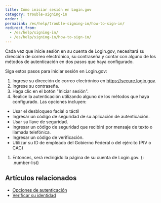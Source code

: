 ```yaml
---
title: Cómo iniciar sesión en Login.gov
category: trouble-signing-in
order: 1
permalink: /es/help/trouble-signing-in/how-to-sign-in/
redirect_from:
  - /es/help/signing-in/
  - /es/help/signing-in/how-to-sign-in/
---
```

Cada vez que inicie sesión en su cuenta de Login.gov, necesitará su dirección de correo electrónico, su contraseña y contar con alguno de los métodos de autenticación en dos pasos que haya configurado.

Siga estos pasos para iniciar sesión en Login.gov:

1. Ingrese su dirección de correo electrónico en <https://secure.login.gov>.
2. Ingrese su contraseña.
3. Haga clic en el botón "Iniciar sesión".
4. Realice la autenticación utilizando alguno de los métodos que haya configurado. Las opciones incluyen:

* Usar el desbloqueo facial o táctil
* Ingresar un código de seguridad de su aplicación de autenticación.
* Usar su llave de seguridad.
* Ingresar un código de seguridad que recibirá por mensaje de texto o llamada telefónica.
* Ingresar un código de verificación.
* Utilizar su ID de empleado del Gobierno Federal o del ejército (PIV o CAC)

1. Entonces, será redirigido la página de su cuenta de Login.gov.
{: .number-list}

## Artículos relacionados

* [Opciones de autenticación](/es/help/get-started/authentication-options/)
* [Verificar su identidad](/es/help/verify-your-identity/how-to-verify-your-identity/)